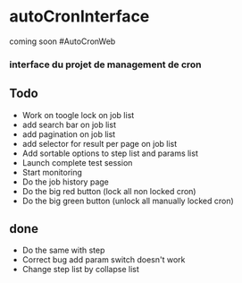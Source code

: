 # autoCronInterface
coming soon
#AutoCronWeb
### interface du projet de management de cron

## Todo
* Work on toogle lock on job list
* add search bar on job list
* add pagination on job list
* add selector for result per page on job list
* Add sortable options to step list and params list
* Launch complete test session
* Start monitoring
* Do the job history page
* Do the big red button (lock all non locked cron)
* Do the big green button (unlock all manually locked cron)

## done
* Do the same with step
* Correct bug add param switch doesn't work
* Change step list by collapse list

